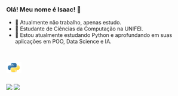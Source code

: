 ### Olá! Meu nome é Isaac! 👋


- 🔭 Atualmente não trabalho, apenas estudo.
- 🏫 Estudante de Ciências da Computação na UNIFEI.
- 🌱 Estou atualmente estudando Python e aprofundando em suas aplicações em POO, Data Science e IA.

##

<div style="display: inline_block"><br>
  <img align="center" alt="Isaac-Python" height="30" width="40" src="https://raw.githubusercontent.com/devicons/devicon/master/icons/python/python-original.svg">
</div>

  ##

<div> 
  <a href = "mailto:izaacddavid98@gmail.com"><img src="https://img.shields.io/badge/-Gmail-%23333?style=for-the-badge&logo=gmail&logoColor=white" target="_blank"></a>
  <a href="www.linkedin.com/in/isaac-davi-a324b32b0" target="_blank"><img src="https://img.shields.io/badge/-LinkedIn-%230077B5?style=for-the-badge&logo=linkedin&logoColor=white" target="_blank"></a> 
  
</div>
